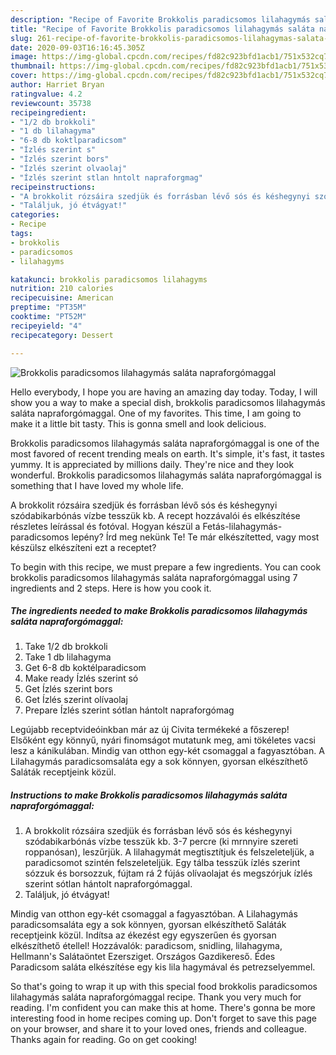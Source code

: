```yaml
---
description: "Recipe of Favorite Brokkolis paradicsomos lilahagymás saláta napraforgómaggal"
title: "Recipe of Favorite Brokkolis paradicsomos lilahagymás saláta napraforgómaggal"
slug: 261-recipe-of-favorite-brokkolis-paradicsomos-lilahagymas-salata-napraforgomaggal
date: 2020-09-03T16:16:45.305Z
image: https://img-global.cpcdn.com/recipes/fd82c923bfd1acb1/751x532cq70/brokkolis-paradicsomos-lilahagymas-salata-napraforgomaggal-recept-foto.jpg
thumbnail: https://img-global.cpcdn.com/recipes/fd82c923bfd1acb1/751x532cq70/brokkolis-paradicsomos-lilahagymas-salata-napraforgomaggal-recept-foto.jpg
cover: https://img-global.cpcdn.com/recipes/fd82c923bfd1acb1/751x532cq70/brokkolis-paradicsomos-lilahagymas-salata-napraforgomaggal-recept-foto.jpg
author: Harriet Bryan
ratingvalue: 4.2
reviewcount: 35738
recipeingredient:
- "1/2 db brokkoli"
- "1 db lilahagyma"
- "6-8 db koktlparadicsom"
- "Ízlés szerint s"
- "Ízlés szerint bors"
- "Ízlés szerint olvaolaj"
- "Ízlés szerint stlan hntolt napraforgmag"
recipeinstructions:
- "A brokkolit rózsáira szedjük és forrásban lévő sós és késhegynyi szódabikarbónás vízbe tesszük kb. 3-7 percre (ki mrnnyire szereti roppanósan), leszűrjük. A lilahagymát megtisztítjuk és felszeleteljük, a paradicsomot szintén felszeleteljük. Egy tálba tesszük ízlés szerint sózzuk és borsozzuk, fújtam rá 2 fújás olívaolajat és megszórjuk ízlés szerint sótlan hántolt napraforgómaggal."
- "Találjuk, jó étvágyat!"
categories:
- Recipe
tags:
- brokkolis
- paradicsomos
- lilahagyms

katakunci: brokkolis paradicsomos lilahagyms 
nutrition: 210 calories
recipecuisine: American
preptime: "PT35M"
cooktime: "PT52M"
recipeyield: "4"
recipecategory: Dessert

---
```



![Brokkolis paradicsomos lilahagymás saláta napraforgómaggal](https://img-global.cpcdn.com/recipes/fd82c923bfd1acb1/751x532cq70/brokkolis-paradicsomos-lilahagymas-salata-napraforgomaggal-recept-foto.jpg)

Hello everybody, I hope you are having an amazing day today. Today, I will show you a way to make a special dish, brokkolis paradicsomos lilahagymás saláta napraforgómaggal. One of my favorites. This time, I am going to make it a little bit tasty. This is gonna smell and look delicious.

Brokkolis paradicsomos lilahagymás saláta napraforgómaggal is one of the most favored of recent trending meals on earth. It's simple, it's fast, it tastes yummy. It is appreciated by millions daily. They're nice and they look wonderful. Brokkolis paradicsomos lilahagymás saláta napraforgómaggal is something that I have loved my whole life.

A brokkolit rózsáira szedjük és forrásban lévő sós és késhegynyi szódabikarbónás vízbe tesszük kb. A recept hozzávalói és elkészítése részletes leírással és fotóval. Hogyan készül a Fetás-lilahagymás-paradicsomos lepény? Írd meg nekünk Te! Te már elkészítetted, vagy most készülsz elkészíteni ezt a receptet?


To begin with this recipe, we must prepare a few ingredients. You can cook brokkolis paradicsomos lilahagymás saláta napraforgómaggal using 7 ingredients and 2 steps. Here is how you cook it.

<!--inarticleads1-->

##### The ingredients needed to make Brokkolis paradicsomos lilahagymás saláta napraforgómaggal:

1. Take 1/2 db brokkoli
1. Take 1 db lilahagyma
1. Get 6-8 db koktélparadicsom
1. Make ready Ízlés szerint só
1. Get Ízlés szerint bors
1. Get Ízlés szerint olívaolaj
1. Prepare Ízlés szerint sótlan hántolt napraforgómag


Legújabb receptvideóinkban már az új Civita termékeké a főszerep! Elsőként egy könnyű, nyári finomságot mutatunk meg, ami tökéletes vacsi lesz a kánikulában. Mindig van otthon egy-két csomaggal a fagyasztóban. A Lilahagymás paradicsomsaláta egy a sok könnyen, gyorsan elkészíthető Saláták receptjeink közül. 

<!--inarticleads2-->

##### Instructions to make Brokkolis paradicsomos lilahagymás saláta napraforgómaggal:

1. A brokkolit rózsáira szedjük és forrásban lévő sós és késhegynyi szódabikarbónás vízbe tesszük kb. 3-7 percre (ki mrnnyire szereti roppanósan), leszűrjük. A lilahagymát megtisztítjuk és felszeleteljük, a paradicsomot szintén felszeleteljük. Egy tálba tesszük ízlés szerint sózzuk és borsozzuk, fújtam rá 2 fújás olívaolajat és megszórjuk ízlés szerint sótlan hántolt napraforgómaggal.
1. Találjuk, jó étvágyat!


Mindig van otthon egy-két csomaggal a fagyasztóban. A Lilahagymás paradicsomsaláta egy a sok könnyen, gyorsan elkészíthető Saláták receptjeink közül. Indítsa az ékezést egy egyszerűen és gyorsan elkészíthető étellel! Hozzávalók: paradicsom, snidling, lilahagyma, Hellmann&#39;s Salátaöntet Ezersziget. Országos Gazdikereső. Édes Paradicsom saláta elkészítése egy kis lila hagymával és petrezselyemmel. 

So that's going to wrap it up with this special food brokkolis paradicsomos lilahagymás saláta napraforgómaggal recipe. Thank you very much for reading. I'm confident you can make this at home. There's gonna be more interesting food in home recipes coming up. Don't forget to save this page on your browser, and share it to your loved ones, friends and colleague. Thanks again for reading. Go on get cooking!
